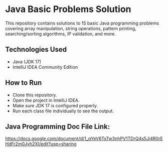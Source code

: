 # Java Basic Problems Solution

This repository contains solutions to 15 basic Java programming problems covering array manipulation, string operations, pattern printing, searching/sorting algorithms, IP validation, and more.

## Technologies Used

- Java (JDK 17)
- IntelliJ IDEA Community Edition


## How to Run

- Clone this repository.
- Open the project in IntelliJ IDEA.
- Make sure JDK 17 is configured properly.
- Run each class file individually to see the output.

## Java Programming Doc File Link:
https://docs.google.com/document/d/1_qYeV6TsTw3nhPV1TDrQ4s5Ji4R0rEHdFr2m0Jyh2XI/edit?usp=sharing

